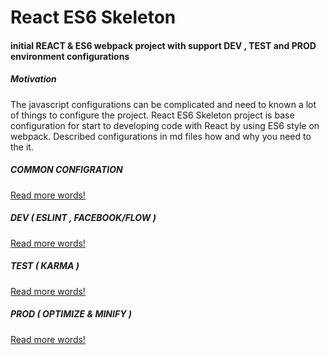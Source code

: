 # React ES6 Skeleton

#### initial REACT & ES6 webpack project with support DEV , TEST and PROD environment configurations


##### Motivation

The javascript configurations can be complicated and need to known a lot of things to configure the project. 
React ES6 Skeleton project is base configuration for start to developing code with React by using ES6 style on webpack. 
Described configurations in md files how and why you need to the it. 

##### COMMON CONFIGRATION

[Read more words!](documents/1-common.md)

##### DEV ( ESLINT , FACEBOOK/FLOW )
 
[Read more words!](documents/2-dev.md)
    
##### TEST ( KARMA ) 

[Read more words!](documents/3-test.md)    
    
##### PROD ( OPTIMIZE & MINIFY )

[Read more words!](documents/4-prod.md)
    
    
